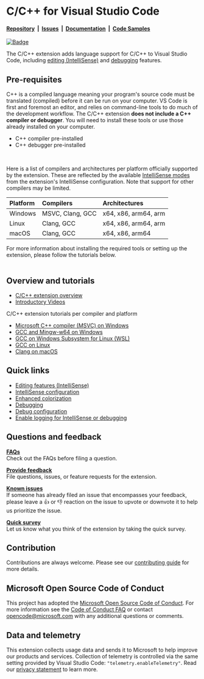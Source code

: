 # C/C++ for Visual Studio Code

#### [Repository](https://github.com/microsoft/vscode-cpptools)&nbsp;&nbsp;|&nbsp;&nbsp;[Issues](https://github.com/microsoft/vscode-cpptools/issues)&nbsp;&nbsp;|&nbsp;&nbsp;[Documentation](https://code.visualstudio.com/docs/languages/cpp)&nbsp;&nbsp;|&nbsp;&nbsp;[Code Samples](https://github.com/microsoft/vscode-cpptools/tree/main/Code%20Samples)

[![Badge](https://aka.ms/vsls-badge)](https://aka.ms/vsls)

The C/C++ extension adds language support for C/C++ to Visual Studio Code,
including
[editing (IntelliSense)](https://code.visualstudio.com/docs/cpp/cpp-ide) and
[debugging](https://code.visualstudio.com/docs/cpp/cpp-debug) features.

## Pre-requisites

C++ is a compiled language meaning your program's source code must be translated
(compiled) before it can be run on your computer. VS Code is first and foremost
an editor, and relies on command-line tools to do much of the development
workflow. The C/C++ extension **does not include a C++ compiler or debugger**.
You will need to install these tools or use those already installed on your
computer.

-   C++ compiler pre-installed
-   C++ debugger pre-installed

<br/>

Here is a list of compilers and architectures per platform officially supported
by the extension. These are reflected by the available
[IntelliSense modes](https://code.visualstudio.com/docs/cpp/configure-intellisense-crosscompilation#_intellisense-mode)
from the extension's IntelliSense configuration. Note that support for other
compilers may be limited.

| Platform | Compilers        | Architectures        |
| :------- | :--------------- | :------------------- |
| Windows  | MSVC, Clang, GCC | x64, x86, arm64, arm |
| Linux    | Clang, GCC       | x64, x86, arm64, arm |
| macOS    | Clang, GCC       | x64, x86, arm64      |

For more information about installing the required tools or setting up the
extension, please follow the tutorials below. <br/> <br/>

## Overview and tutorials

-   [C/C++ extension overview](https://code.visualstudio.com/docs/languages/cpp)
-   [Introductory Videos](https://code.visualstudio.com/docs/cpp/introvideos-cpp)

C/C++ extension tutorials per compiler and platform

-   [Microsoft C++ compiler (MSVC) on Windows](https://code.visualstudio.com/docs/cpp/config-msvc)
-   [GCC and Mingw-w64 on Windows](https://code.visualstudio.com/docs/cpp/config-mingw)
-   [GCC on Windows Subsystem for Linux (WSL)](https://code.visualstudio.com/docs/cpp/config-wsl)
-   [GCC on Linux](https://code.visualstudio.com/docs/cpp/config-linux)
-   [Clang on macOS](https://code.visualstudio.com/docs/cpp/config-clang-mac)

## Quick links

-   [Editing features (IntelliSense)](https://code.visualstudio.com/docs/cpp/cpp-ide)
-   [IntelliSense configuration](https://code.visualstudio.com/docs/cpp/customize-default-settings-cpp)
-   [Enhanced colorization](https://code.visualstudio.com/docs/cpp/colorization-cpp)
-   [Debugging](https://code.visualstudio.com/docs/cpp/cpp-debug)
-   [Debug configuration](https://code.visualstudio.com/docs/cpp/launch-json-reference)
-   [Enable logging for IntelliSense or debugging](https://code.visualstudio.com/docs/cpp/enable-logging-cpp)

## Questions and feedback

**[FAQs](https://code.visualstudio.com/docs/cpp/faq-cpp)** <br> Check out the
FAQs before filing a question. <br>

**[Provide feedback](https://github.com/microsoft/vscode-cpptools/issues/new/choose)**
<br> File questions, issues, or feature requests for the extension. <br>

**[Known issues](https://github.com/Microsoft/vscode-cpptools/issues)** <br> If
someone has already filed an issue that encompasses your feedback, please leave
a 👍 or 👎 reaction on the issue to upvote or downvote it to help us prioritize
the issue. <br>

**[Quick survey](https://www.research.net/r/VBVV6C6)** <br> Let us know what you
think of the extension by taking the quick survey.

## Contribution

Contributions are always welcome. Please see our
[contributing guide](CONTRIBUTING.md) for more details.

## Microsoft Open Source Code of Conduct

This project has adopted the
[Microsoft Open Source Code of Conduct](https://opensource.microsoft.com/codeofconduct/).
For more information see the
[Code of Conduct FAQ](https://opensource.microsoft.com/codeofconduct/faq/) or
contact opencode@microsoft.com with any additional questions or comments.

## Data and telemetry

This extension collects usage data and sends it to Microsoft to help improve our
products and services. Collection of telemetry is controlled via the same
setting provided by Visual Studio Code: `"telemetry.enableTelemetry"`. Read our
[privacy statement](https://privacy.microsoft.com/en-us/privacystatement) to
learn more.
